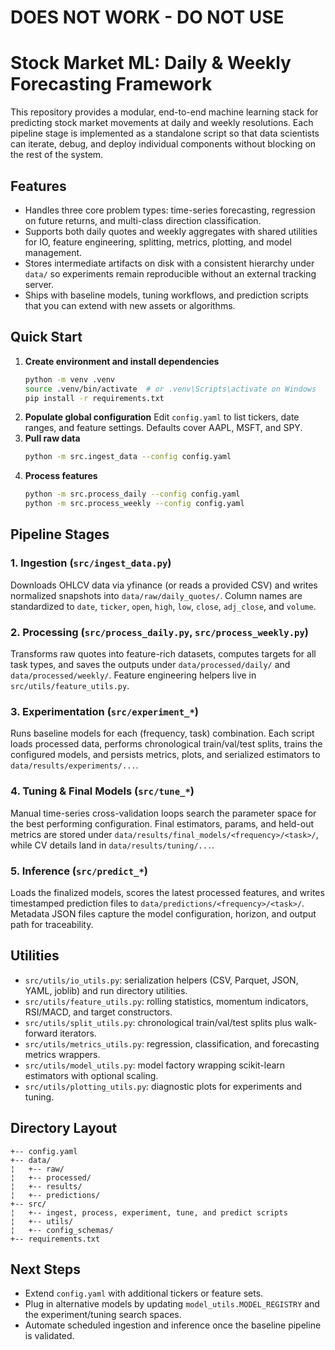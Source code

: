 # DOES NOT WORK - DO NOT USE


# Stock Market ML: Daily & Weekly Forecasting Framework

This repository provides a modular, end-to-end machine learning stack for predicting stock market movements at daily and weekly resolutions. Each pipeline stage is implemented as a standalone script so that data scientists can iterate, debug, and deploy individual components without blocking on the rest of the system.

## Features
- Handles three core problem types: time-series forecasting, regression on future returns, and multi-class direction classification.
- Supports both daily quotes and weekly aggregates with shared utilities for IO, feature engineering, splitting, metrics, plotting, and model management.
- Stores intermediate artifacts on disk with a consistent hierarchy under `data/` so experiments remain reproducible without an external tracking server.
- Ships with baseline models, tuning workflows, and prediction scripts that you can extend with new assets or algorithms.

## Quick Start
1. **Create environment and install dependencies**
   ```bash
   python -m venv .venv
   source .venv/bin/activate  # or .venv\Scripts\activate on Windows
   pip install -r requirements.txt
   ```
2. **Populate global configuration**
   Edit `config.yaml` to list tickers, date ranges, and feature settings. Defaults cover AAPL, MSFT, and SPY.
3. **Pull raw data**
   ```bash
   python -m src.ingest_data --config config.yaml
   ```
4. **Process features**
   ```bash
   python -m src.process_daily --config config.yaml
   python -m src.process_weekly --config config.yaml
   ```

## Pipeline Stages

### 1. Ingestion (`src/ingest_data.py`)
Downloads OHLCV data via yfinance (or reads a provided CSV) and writes normalized snapshots into `data/raw/daily_quotes/`. Column names are standardized to `date`, `ticker`, `open`, `high`, `low`, `close`, `adj_close`, and `volume`.

### 2. Processing (`src/process_daily.py`, `src/process_weekly.py`)
Transforms raw quotes into feature-rich datasets, computes targets for all task types, and saves the outputs under `data/processed/daily/` and `data/processed/weekly/`. Feature engineering helpers live in `src/utils/feature_utils.py`.

### 3. Experimentation (`src/experiment_*`)
Runs baseline models for each (frequency, task) combination. Each script loads processed data, performs chronological train/val/test splits, trains the configured models, and persists metrics, plots, and serialized estimators to `data/results/experiments/...`.

### 4. Tuning & Final Models (`src/tune_*`)
Manual time-series cross-validation loops search the parameter space for the best performing configuration. Final estimators, params, and held-out metrics are stored under `data/results/final_models/<frequency>/<task>/`, while CV details land in `data/results/tuning/...`.

### 5. Inference (`src/predict_*`)
Loads the finalized models, scores the latest processed features, and writes timestamped prediction files to `data/predictions/<frequency>/<task>/`. Metadata JSON files capture the model configuration, horizon, and output path for traceability.

## Utilities
- `src/utils/io_utils.py`: serialization helpers (CSV, Parquet, JSON, YAML, joblib) and run directory utilities.
- `src/utils/feature_utils.py`: rolling statistics, momentum indicators, RSI/MACD, and target constructors.
- `src/utils/split_utils.py`: chronological train/val/test splits plus walk-forward iterators.
- `src/utils/metrics_utils.py`: regression, classification, and forecasting metrics wrappers.
- `src/utils/model_utils.py`: model factory wrapping scikit-learn estimators with optional scaling.
- `src/utils/plotting_utils.py`: diagnostic plots for experiments and tuning.

## Directory Layout
```
+-- config.yaml
+-- data/
¦   +-- raw/
¦   +-- processed/
¦   +-- results/
¦   +-- predictions/
+-- src/
¦   +-- ingest, process, experiment, tune, and predict scripts
¦   +-- utils/
¦   +-- config_schemas/
+-- requirements.txt
```

## Next Steps
- Extend `config.yaml` with additional tickers or feature sets.
- Plug in alternative models by updating `model_utils.MODEL_REGISTRY` and the experiment/tuning search spaces.
- Automate scheduled ingestion and inference once the baseline pipeline is validated.

